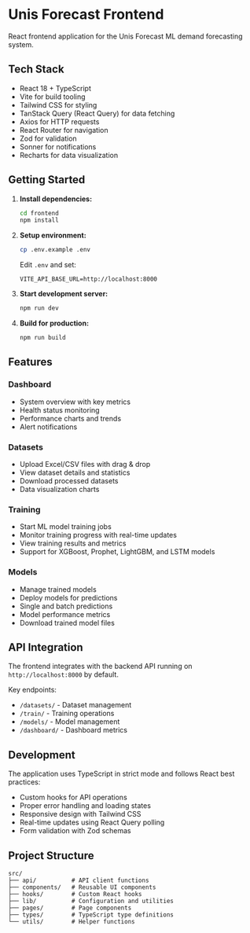 # Unis Forecast Frontend

React frontend application for the Unis Forecast ML demand forecasting system.

## Tech Stack

- React 18 + TypeScript
- Vite for build tooling
- Tailwind CSS for styling
- TanStack Query (React Query) for data fetching
- Axios for HTTP requests
- React Router for navigation
- Zod for validation
- Sonner for notifications
- Recharts for data visualization

## Getting Started

1. **Install dependencies:**
   ```bash
   cd frontend
   npm install
   ```

2. **Setup environment:**
   ```bash
   cp .env.example .env
   ```
   
   Edit `.env` and set:
   ```
   VITE_API_BASE_URL=http://localhost:8000
   ```

3. **Start development server:**
   ```bash
   npm run dev
   ```

4. **Build for production:**
   ```bash
   npm run build
   ```

## Features

### Dashboard
- System overview with key metrics
- Health status monitoring
- Performance charts and trends
- Alert notifications

### Datasets
- Upload Excel/CSV files with drag & drop
- View dataset details and statistics
- Download processed datasets
- Data visualization charts

### Training
- Start ML model training jobs
- Monitor training progress with real-time updates
- View training results and metrics
- Support for XGBoost, Prophet, LightGBM, and LSTM models

### Models
- Manage trained models
- Deploy models for predictions
- Single and batch predictions
- Model performance metrics
- Download trained model files

## API Integration

The frontend integrates with the backend API running on `http://localhost:8000` by default.

Key endpoints:
- `/datasets/` - Dataset management
- `/train/` - Training operations
- `/models/` - Model management
- `/dashboard/` - Dashboard metrics

## Development

The application uses TypeScript in strict mode and follows React best practices:

- Custom hooks for API operations
- Proper error handling and loading states
- Responsive design with Tailwind CSS
- Real-time updates using React Query polling
- Form validation with Zod schemas

## Project Structure

```
src/
├── api/          # API client functions
├── components/   # Reusable UI components
├── hooks/        # Custom React hooks
├── lib/          # Configuration and utilities
├── pages/        # Page components
├── types/        # TypeScript type definitions
└── utils/        # Helper functions
```
